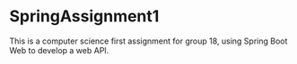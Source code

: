 # SpringAssignment1
This is a computer science first assignment for group 18, using Spring Boot Web to develop a web API.
